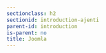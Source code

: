 ```yaml
---
sectionclass: h2
sectionid: introduction-ajenti
parent-id: introduction
is-parent: no
title: Joomla
---
```



